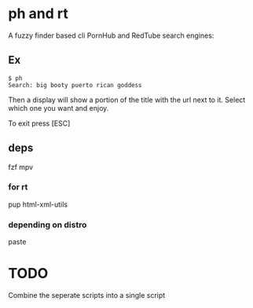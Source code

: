 # ph and rt
A fuzzy finder based cli PornHub and RedTube search engines:
## Ex
```
$ ph
Search: big booty puerto rican goddess
```
Then a display will show a portion of the title with the url next to it. Select which one you want and enjoy.

To exit press [ESC]
## deps
fzf mpv
### for rt
pup html-xml-utils
### depending on distro
paste
# TODO
Combine the seperate scripts into a single script
